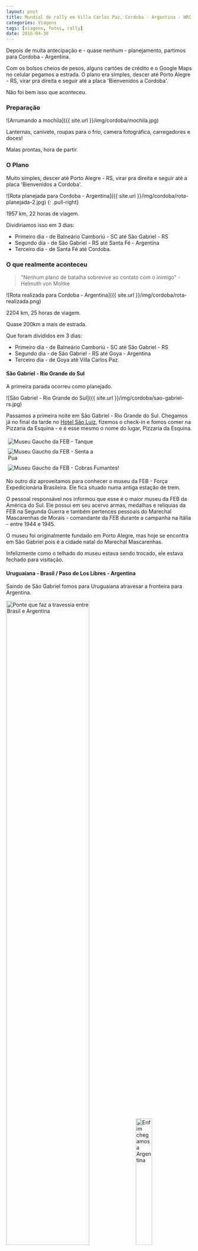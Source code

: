 ```yaml
---
layout: post
title: Mundial de rally em Villa Carlos Paz, Cordoba - Argentina - WRC 2016
categories: Viagens
tags: [viagens, fotos, rally]
date: 2016-04-30
---
```


Depois de muita antecipação e - quase nenhum - planejamento, partimos para Cordoba - Argentina.

Com os bolsos cheios de pesos, alguns cartões de crédito e o Google Maps no celular pegamos a estrada. O plano era simples, descer até Porto Alegre - RS, virar pra direita e seguir até a placa 'Bienvenidos a Cordoba'.

Não foi bem isso que aconteceu. 

<!--more-->

### Preparação

![Arrumando a mochila]({{ site.url }}/img/cordoba/mochila.jpg)

Lanternas, canivete, roupas para o frio, camera fotográfica, carregadores e doces!

Malas prontas, hora de partir.


### O Plano

Muito simples, descer até Porto Alegre - RS, virar pra direita e seguir até a placa 'Bienvenidos a Cordoba'.

![Rota planejada para Cordoba - Argentina]({{ site.url }}/img/cordoba/rota-planejada-2.jpg)
{: .pull-right}

1957 km, 22 horas de viagem.

Dividiriamos isso em 3 dias:
* Primeiro dia - de Balneário Camboriú - SC até São Gabriel - RS
* Segundo dia - de São Gabriel - RS até Santa Fé - Argentina
* Terceiro dia - de Santa Fé até Cordoba. 


### O que realmente aconteceu

>"Nenhum plano de batalha sobrevive ao contato com o inimigo" - Helmuth von Moltke

![Rota realizada para Cordoba - Argentina]({{ site.url }}/img/cordoba/rota-realizada.png)

2204 km, 25 horas de viagem.

Quase 200km a mais de estrada.

Que foram divididos em 3 dias:
* Primeiro dia - de Balneário Camboriú - SC até São Gabriel - RS
* Segundo dia - de São Gabriel - RS até Goya - Argentina
* Terceiro dia - de Goya até Villa Carlos Paz. 

#### São Gabriel - Rio Grande do Sul

A primeira parada ocorreu como planejado.

![São Gabriel - Rio Grande do Sul]({{ site.url }}/img/cordoba/sao-gabriel-rs.jpg)

Passamos a primeira noite em São Gabriel - Rio Grande do Sul.
Chegamos já no final da tarde no [Hotel São Luiz](http://www.hsluiz.com.br/site/pt/), fizemos o check-in e fomos comer na Pizzaria da Esquina - e é esse mesmo o nome do lugar, Pizzaria da Esquina.

<div class="row">
	<div style="width:50%" class="col s4 photo">
		<img src="/img/cordoba/museu-feb-tanque.jpg" alt="Museu Gaucho da FEB - Tanque" title="Museu Gaucho da FEB - Tanque" style="padding:5px">
	</div>
	<div style="width:50%" class="col s4 photo">
		<img src="/img/cordoba/museu-feb-senta-a-pua.jpg" alt="Museu Gaucho da FEB - Senta a Pua" title="Museu Gaucho da FEB - Senta a Pua" style="padding:5px">
	</div>
</div>
<div class="row">
	<div class="col s3 photo">
		<img src="/img/cordoba/museu-feb-entrada.jpg" alt="Museu Gaucho da FEB - Cobras Fumantes!" title="Museu Gaucho da FEB - Cobras Fumantes!" style="padding:5px">
	</div>
	<div class="col s9">
		<p>
			No outro diz aproveitamos para conhecer o museu da FEB - Força Expedicionária Brasileira. Ele fica situado numa antiga estação de trem.
		</p>
		<p>
			O pessoal responsável nos informou que esse é o maior museu da FEB da América do Sul. Ele possui em seu acervo armas, medalhas e relíquias da FEB na Segunda Guerra e também pertences pessoais do Marechal Mascarenhas de Morais - comandante da FEB durante a campanha na Itália - entre 1944 e 1945.
		</p>
		<p>
			O museu foi originalmente fundado em Porto Alegre, mas hoje se encontra em São Gabriel pois é a cidade natal do Marechal Mascarenhas.
		</p>
		<p>
			Infelizmente como o telhado do museu estava sendo trocado, ele estava fechado para visitação.
		</p>
	</div>
</div>

<div style="clear:both" />


#### Uruguaiana - Brasil / Paso de Los Libres - Argentina

Saindo de São Gabriel fomos para Uruguaiana atravesar a fronteira para Argentina.

<div class="row">
	<img src="/img/cordoba/ponte-fronteira.jpg" alt="Ponte que faz a travessia entre Brasil e Argentina" title="Ponte que faz a travessia entre Brasil e Argentina" class="col s9" style="width: 66.8%;">
	<img src="/img/cordoba/enfim-argentina.jpg" alt="Enfim chegamos a Argentina" title="Enfim chegamos a Argentina" style="width: 29.6%; margin-left: 10px;">
</div>

A imigração foi bem tranquila, apenas apresentar os documentos do carro e de identidade e ganhar a carimbada.

Com tudo em ordem o primeiro objetivo em solo argentino foi encontrar algum lugar para comprar um chip de celular argentino para nos mantermos conectados e poder utilizar o Google Maps.

Depois disso continuamos com nossa rota até Santa Fé. Foi ai que os planos foram por agua a baixo.

As chuvas tinham elevado os niveis de varios rios, e por segurança várias Rutas Nacionales estavam fechadas.


#### Goya - Argentina

<div class="row">
	<div class="col s7">
		<p>
			O pessoal do exército que estava fazendo o bloqueio nos indicou ouutro caminho para Cordoba e pelo mapa que tinhamos pegos no hotel em São Gabriel vimos que poderiamos atravessar o rio Parana por Goya. 
		</p>

		<p>
			Depois de muita estrada chegamos a Goya. E descobrimos que o mapa estava errado, não tinha como atravesar o rio por Goya.
		</p>

		<p>
			Mas escontramos um casino. Passamos a noite em um baita hotel casino.
		</p>

		<p>
			O hotel era top, mas o casino muito deprimente. Todos jogando as maquininhas com varias luzes piscando com uma baita cara de desanimo. Tirou toda a vontade de jogar. 
		</p>
	</div>
	<div class="col s5 photo">
		<img src="/img/cordoba/casino-goya.jpg" alt="Casino - Goya" title="Casino - Goya" style="padding:5px">
	</div>
</div>

<div class="row">
	<img src="/img/cordoba/goya-estrada.jpg" class="col s4" style="padding: 5px" />
	<img src="/img/cordoba/goya-gaucho-2.jpg" class="col s4" style="padding: 5px" />
	<img src="/img/cordoba/goya-campo.jpg" class="col s4" style="padding: 5px" />
</div>

Mais alguns - muitos - quilometros até voltarmos a nossa rota. Atravesar o rio em Parana para Santa Fé e chegar em Cordoba.

Quilometros, quilometros e mais quilometros de asfalto, pastos e fazendas.

E também algumas blitz. Fomos parados umas 4 vezes no mesmo dia.

<div class="row">
	<img src="/img/cordoba/goya-gaucho-1.jpg" class="col s4" style="padding: 5px" />
	<img src="/img/cordoba/goya-campo-2.jpg" class="col s4" style="padding: 5px" />
	<img src="/img/cordoba/goya-cavalo.jpg" class="col s4" style="padding: 5px" />
</div>

#### Travesia Parana - Santa Fé

<div class="row">
	<div class="col s5 photo">
		<img src="/img/cordoba/santa-fe-tunel.jpg" alt="Tunel Parana - Santa Fé" title="Tunel Parana - Santa Fé" style="padding:5px">
	</div>
	<div class="col s7">
		<p>
			Chegando em Parana descobrimos que também não havia uma ponte, e sim várias e também um tunel.
		</p>
		<p>
			Como haviamos passado a noite em Goya decidimos partir direto para Cordoba e não dormir em Santa Fé.
		</p>
	</div>
</div>


<div class="row">
	<img src="/img/cordoba/santa-fe-estrada.jpg" class="col s4" style="padding: 5px" />
	<!--<img src="/img/cordoba/santa-fe-praca.jpg" class="col s4" style="padding: 5px" />-->
	<img src="/img/cordoba/santa-fe-gaucho.jpg" class="col s4" style="padding: 5px" />
	<img src="/img/cordoba/santa-fe-trilho.jpg" class="col s4" style="padding: 5px" />
</div>





#### Cordoba

<div class="row">
	<img src="/img/cordoba/cordoba.jpg" class="col s6" style="padding: 5px" />
	<img src="/img/cordoba/cordoba-por-do-sol.jpg" class="col s6" style="padding: 5px" />
</div>

Enfim Cordoba!
Só que não, no decorrer da viagem decidimos nos hospedar em Carlos Paz e não Cordoba. Mais uns 50 quilometros.


#### Villa Carlos Paz

Paramos em um posto de combustivel para achar o endereço de algum hotel em Carlos Paz e encontramos o encantador Hotel Temu.

Chegando no hotel descobrimos que os quartos não eram tão encantadores assim.



<div style="clear:both" />


